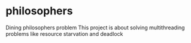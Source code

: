 # philosophers
Dining philosophers problem
This project is about solving multithreading problems like resource starvation and deadlock
